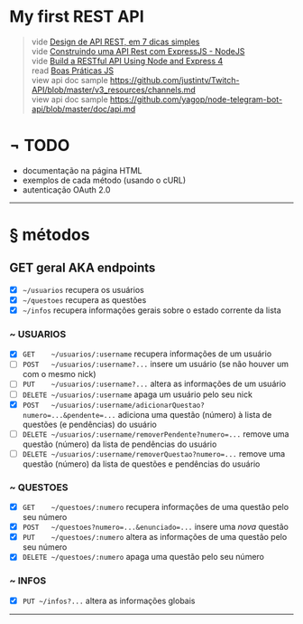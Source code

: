 # My first REST API
> vide [Design de API REST, em 7 dicas simples](http://sensedia.com/blog/apis/design-de-api-rest) <br>
> vide [Construindo uma API Rest com ExpressJS - NodeJS](https://pt-br.eventials.com/wbruno.moraes/construindo-uma-api-rest-com-expressjs-nodejs-2/) <br>
> vide [Build a RESTful API Using Node and Express 4](https://scotch.io/tutorials/build-a-restful-api-using-node-and-express-4) <br>
> read [Boas Práticas JS](https://github.com/wbruno/boas-praticas-js) <br>
> view api doc sample https://github.com/justintv/Twitch-API/blob/master/v3_resources/channels.md <br>
> view api doc sample https://github.com/yagop/node-telegram-bot-api/blob/master/doc/api.md <br>

# ¬ TODO
- documentação na página HTML
- exemplos de cada método (usando o cURL)
- autenticação OAuth 2.0

----------

# § métodos

## GET geral AKA endpoints
- [x] `~/usuarios` recupera os usuários
- [x] `~/questoes` recupera as questões
- [x] `~/infos` recupera informações gerais sobre o estado corrente da lista

### ~ USUARIOS
- [x] `GET    ~/usuarios/:username` recupera informações de um usuário
- [ ] `POST   ~/usuarios/:username?...` insere um usuário (se não houver um com o mesmo nick)
- [ ] `PUT    ~/usuarios/:username?...` altera as informações de um usuário
- [ ] `DELETE ~/usuarios/:username` apaga um usuário pelo seu nick
- [x] `POST   ~/usuarios/:username/adicionarQuestao?numero=...&pendente=...` adiciona uma questão (número) à lista de questões (e pendências) do usuário
- [ ] `DELETE ~/usuarios/:username/removerPendente?numero=...` remove uma questão (número) da lista de pendências do usuário
- [ ] `DELETE ~/usuarios/:username/removerQuestao?numero=...` remove uma questão (número) da lista de questões e pendências do usuário

### ~ QUESTOES 
- [x] `GET    ~/questoes/:numero` recupera informações de uma questão pelo seu número
- [x] `POST   ~/questoes?numero=...&enunciado=...` insere uma *nova* questão
- [x] `PUT    ~/questoes/:numero` altera as informações de uma questão pelo seu número
- [x] `DELETE ~/questoes/:numero` apaga uma questão pelo seu número

### ~ INFOS
- [x] `PUT ~/infos?...` altera as informações globais

---

<!--
### `GET /usuarios/:username`

|	Param	 |	Type	  | Description			|
|:----------:|:----------:|:-------------------:|
| *username* | `String`	  | nick do Telegram	|

> retorna:
```js
{
	username: "",
	questoes: [],
	pendentes: []	
}
```
-->